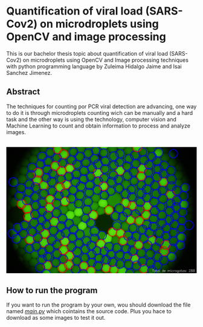 <h1>Quantification of viral load (SARS-Cov2) on microdroplets using OpenCV and image processing</h1>
This is our bachelor thesis topic about quantification of viral load (SARS-Cov2) on microdroplets using OpenCV and Image processing techniques with python programming language by Zuleima Hidalgo Jaime and Isai Sanchez Jimenez.
<h2>Abstract</h2>
<p>The techniques for counting por PCR viral detection are advancing,
one way to do it is through microdroplets counting wich can be manually and 
a hard task and the other way is using the technology, computer vision and Machine Learning
to count and obtain information to process and analyze images.</p>
<br>
<img src="img/MG_CVM_KMEAN.png">
<h2>How to run the program</h2>
<p>If you want to run the program by your own, wou should download the file named <a href="src/main.py"><em>main.py</em></a> which cointains the source code. Plus you hace to download as some images to test it out.</p>
